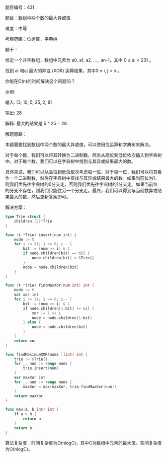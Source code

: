 题目编号：421

题目：数组中两个数的最大异或值

难度：中等

考察范围：位运算、字典树

题干：

给定一个非空数组，数组中元素为 a0, a1, a2, … , an-1，其中 0 ≤ ai < 231 。

找到 ai 和aj 最大的异或 (XOR) 运算结果，其中0 ≤ i, j < n 。

你能在O(n)的时间解决这个问题吗？

示例:

输入: [3, 10, 5, 25, 2, 8]

输出: 28

解释: 最大的结果是 5 ^ 25 = 28.

解题思路：

本题需要找到数组中两个数的最大异或值，可以使用位运算和字典树来解决。

对于每个数，我们可以将其转换为二进制数，然后从高位到低位依次插入到字典树中。对于每个数，我们可以在字典树中找到与其异或结果最大的数。

具体来说，我们可以从高位到低位依次考虑每一位，对于每一位，我们可以将其看作一个二进制数，然后在字典树中查找与其异或结果最大的数。如果当前位为1，则我们优先往字典树的0分支走，否则我们优先往字典树的1分支走。如果当前位的分支不存在，则我们只能往另一个分支走。最终，我们可以得到与当前数异或结果最大的数，然后更新答案即可。

解决方案：

```go
type Trie struct {
    children [2]*Trie
}

func (t *Trie) insert(num int) {
    node := t
    for i := 31; i >= 0; i-- {
        bit := (num >> i) & 1
        if node.children[bit] == nil {
            node.children[bit] = &Trie{}
        }
        node = node.children[bit]
    }
}

func (t *Trie) findMaxXor(num int) int {
    node := t
    var xor int
    for i := 31; i >= 0; i-- {
        bit := (num >> i) & 1
        if node.children[1-bit] != nil {
            xor |= 1 << i
            node = node.children[1-bit]
        } else {
            node = node.children[bit]
        }
    }
    return xor
}

func findMaximumXOR(nums []int) int {
    trie := &Trie{}
    for _, num := range nums {
        trie.insert(num)
    }
    var maxXor int
    for _, num := range nums {
        maxXor = max(maxXor, trie.findMaxXor(num))
    }
    return maxXor
}

func max(a, b int) int {
    if a > b {
        return a
    }
    return b
}
```

算法复杂度：时间复杂度为O(nlogC)，其中C为数组中元素的最大值。空间复杂度为O(nlogC)。